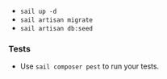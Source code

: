 - `sail up -d`
- `sail artisan migrate`
- `sail artisan db:seed`

### Tests
- Use `sail composer pest` to run your tests.


